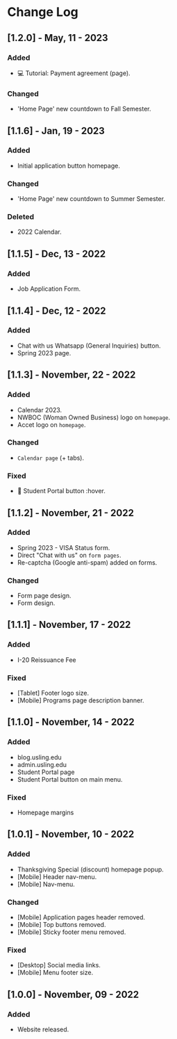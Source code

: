 # Change Log

## [1.2.0] - May, 11 - 2023 

### Added
- 💻 Tutorial: Payment agreement (page).

### Changed
- 'Home Page' new countdown to Fall Semester.

## [1.1.6] - Jan, 19 - 2023 

### Added
- Initial application button homepage.

### Changed
- 'Home Page' new countdown to Summer Semester.

### Deleted
- 2022 Calendar.


## [1.1.5] - Dec, 13 - 2022 

### Added
- Job Application Form.

## [1.1.4] - Dec, 12 - 2022 

### Added
- Chat with us Whatsapp (General Inquiries) button.
- Spring 2023 page.
 
## [1.1.3] - November, 22 - 2022 

### Added
- Calendar 2023.
- NWBOC (Woman Owned Business) logo on `homepage`.
- Accet logo on `homepage`.

### Changed
- `Calendar page` (+ tabs).

### Fixed
- 📱 Student Portal button :hover. 


## [1.1.2] - November, 21 - 2022 

### Added
- Spring 2023 - VISA Status form.
- Direct "Chat with us" on `form pages`.
- Re-captcha (Google anti-spam) added on forms.

### Changed
- Form page design.
- Form design.


## [1.1.1] - November, 17 - 2022 

### Added
- I-20 Reissuance Fee

### Fixed
- [Tablet] Footer logo size.
- [Mobile] Programs page description banner.


## [1.1.0] - November, 14 - 2022 

### Added
- blog.usling.edu 
- admin.usling.edu
- Student Portal page
- Student Portal button on main menu.

### Fixed
- Homepage margins
 
 
## [1.0.1] - November, 10 - 2022
 
### Added
- Thanksgiving Special (discount) homepage popup.
- [Mobile] Header nav-menu.
- [Mobile] Nav-menu.

### Changed
- [Mobile] Application pages header removed.
- [Mobile] Top buttons removed.
- [Mobile] Sticky footer menu removed.

### Fixed
- [Desktop] Social media links.
- [Mobile] Menu footer size.


## [1.0.0] - November, 09 - 2022
 
### Added
- Website released.
